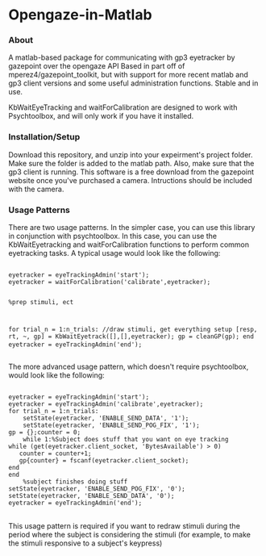 # Opengaze-in-Matlab
<h3>About</h3>
<p>
A matlab-based package for communicating with gp3 eyetracker by gazepoint over the opengaze API
Based in part off of mperez4/gazepoint_toolkit, but with support for more recent matlab and gp3 client versions and some useful administration functions.
Stable and in use.</p>
<p>
KbWaitEyeTracking and waitForCalibration are designed to work with Psychtoolbox, and will only work if you have it installed.
</p>
<h3>Installation/Setup</h3>
<p>Download this repository, and unzip into your expeirment's project folder. Make sure the folder is added to the matlab path. Also, make sure that the gp3 client is running. This software is a free download from the gazepoint website once you've purchased a camera. Intructions should be included with the camera.</p>
<h3>Usage Patterns</h3>
<p>
There are two usage patterns. In the simpler case, you can use this library in conjunction with psychtoolbox. In this case, you can use the KbWaitEyetracking and waitForCalibration functions to perform common eyetracking tasks. A typical usage would look like the following:
<pre>
<code>
eyetracker = eyeTrackingAdmin('start');
eyetracker = waitForCalibration('calibrate',eyetracker);

%prep stimuli, ect

for trial_n = 1:n_trials:
	//draw stimuli, get everything setup
	[resp, rt, ~, gp] = KbWaitEyetrack([],[],eyetracker);
	gp = cleanGP(gp);
end
eyetracker = eyeTrackingAdmin('end');
</code>
</pre>

<p>
The more advanced usage pattern, which doesn't require psychtoolbox, would look like the following:</p>
<pre>
<code>
eyetracker = eyeTrackingAdmin('start');
eyetracker = eyeTrackingAdmin('calibrate',eyetracker);
for trial_n = 1:n_trials:
	setState(eyetracker, 'ENABLE_SEND_DATA', '1');
	setState(eyetracker, 'ENABLE_SEND_POG_FIX', '1');
gp = {};counter = 0;
	while 1:%Subject does stuff that you want on eye tracking
while (get(eyetracker.client_socket, 'BytesAvailable') > 0)
   counter = counter+1;
   gp{counter} = fscanf(eyetracker.client_socket);
end
end
	%subject finishes doing stuff
setState(eyetracker, 'ENABLE_SEND_POG_FIX', '0');
setState(eyetracker, 'ENABLE_SEND_DATA', '0');
eyetracker = eyeTrackingAdmin('end');
</code>
</pre>

<p>
This usage pattern is required if you want to redraw stimuli during the period where the subject is considering the stimuli (for example, to make the stimuli responsive to a subject's keypress)
</p>
